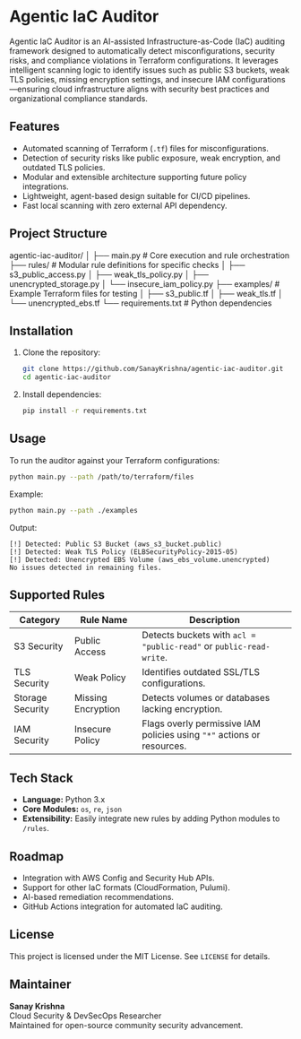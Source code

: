 # Agentic IaC Auditor

Agentic IaC Auditor is an AI-assisted Infrastructure-as-Code (IaC) auditing framework designed to automatically detect misconfigurations, security risks, and compliance violations in Terraform configurations. It leverages intelligent scanning logic to identify issues such as public S3 buckets, weak TLS policies, missing encryption settings, and insecure IAM configurations—ensuring cloud infrastructure aligns with security best practices and organizational compliance standards.

## Features
- Automated scanning of Terraform (`.tf`) files for misconfigurations.
- Detection of security risks like public exposure, weak encryption, and outdated TLS policies.
- Modular and extensible architecture supporting future policy integrations.
- Lightweight, agent-based design suitable for CI/CD pipelines.
- Fast local scanning with zero external API dependency.

## Project Structure
agentic-iac-auditor/
│
├── main.py                 # Core execution and rule orchestration
├── rules/                  # Modular rule definitions for specific checks
│   ├── s3_public_access.py
│   ├── weak_tls_policy.py
│   ├── unencrypted_storage.py
│   └── insecure_iam_policy.py
├── examples/               # Example Terraform files for testing
│   ├── s3_public.tf
│   ├── weak_tls.tf
│   └── unencrypted_ebs.tf
└── requirements.txt         # Python dependencies

## Installation
1. Clone the repository:
   ```bash
   git clone https://github.com/SanayKrishna/agentic-iac-auditor.git
   cd agentic-iac-auditor
   ```
2. Install dependencies:
   ```bash
   pip install -r requirements.txt
   ```

## Usage
To run the auditor against your Terraform configurations:
```bash
python main.py --path /path/to/terraform/files
```
Example:
```bash
python main.py --path ./examples
```
Output:
```
[!] Detected: Public S3 Bucket (aws_s3_bucket.public)
[!] Detected: Weak TLS Policy (ELBSecurityPolicy-2015-05)
[!] Detected: Unencrypted EBS Volume (aws_ebs_volume.unencrypted)
No issues detected in remaining files.
```

## Supported Rules
| Category | Rule Name | Description |
|-----------|------------|-------------|
| S3 Security | Public Access | Detects buckets with `acl = "public-read"` or `public-read-write`. |
| TLS Security | Weak Policy | Identifies outdated SSL/TLS configurations. |
| Storage Security | Missing Encryption | Detects volumes or databases lacking encryption. |
| IAM Security | Insecure Policy | Flags overly permissive IAM policies using `"*"` actions or resources. |

## Tech Stack
- **Language:** Python 3.x  
- **Core Modules:** `os`, `re`, `json`  
- **Extensibility:** Easily integrate new rules by adding Python modules to `/rules`.

## Roadmap
- Integration with AWS Config and Security Hub APIs.
- Support for other IaC formats (CloudFormation, Pulumi).
- AI-based remediation recommendations.
- GitHub Actions integration for automated IaC auditing.

## License
This project is licensed under the MIT License. See `LICENSE` for details.

## Maintainer
**Sanay Krishna**  
Cloud Security & DevSecOps Researcher  
Maintained for open-source community security advancement.

